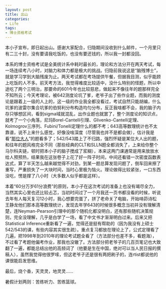 ```yaml
---
layout: post
title: 出山
categories:
- Life
tags:
- 博士资格考试
---
```


本小子宣布，即日起出山。感谢大家配合，归隐期间没收到什么邮件，一个月里只有二三十封，没有要请我吃饭的，也没有要还钱的，所以我一封都没回。

本系的博士资格考试是全美统计系中耗时最长的，理论和方法分开在两天考试，每一场连续考八小时，对脑力和体力都是极大的挑战。归隐前我说这是“脑残博士”，就是学习学到大脑残废为止。两天考试都在考场提供午餐，但据我目测，似乎能顾上吃饭的人不多。前天考方法，我觉得难度比较适中，没什么特别的怪题，所以中途吃了两个三明治，那要命的601今年也比较慈悲，做起来不像往年的题那样完全不知所云；今天考理论，被642测度论坑了爹，老爷子出了些作业题，而我的测度论是跟着上一级的人上的，这一级的作业我全都没看过，考试自然只能胡编，什么坑爹的波雷尔集合坑爹的伯努利分布构造均匀分布，反正我啥都不会，我的脑子内存只够想区间，看到sigma域就混乱，出作业题也就罢了，整个测度论的知识点，就考了一个小角落，尼玛Borel-Cantelli引理、Glivenko-Cantelli定理、Kolmogrov三序列、Fubini/Tonelli定理什么的都不考；643高等数理统计也不太靠谱，说不上来什么感觉，好像没啥深度（尽管我也并不是都会做），估计我是看“[那位大人](http://yihui.name/cn/2010/10/comments-on-data-mining-and-machine-learning/)”的题看多了；542/543踏上了不归路，强烈怀疑是某位大人出的题，和往年的题风格完全不同（那些经典的CLT和SLLN题全都消失了，上来给你整个马尔科夫链，顿时把本小子的脑子搅成了浆糊），本来这两门课通常是用来放放水给人预预热，结果我在这张卷子上花了好一阵子时间，中间还看错一次密度函数表达式，算了半天怎么越来越觉得不对劲，到某一题总算发现问题了，倒车回来擦了重写，严重损失了一大块时间，当时心里极为恼火。理论做得比较紧张，一口东西没吃，愣是撑了八小时（大多数人似乎都是这样）。

本着“60分万岁61分浪费”的原则，本小子在这次考试的准备上也没有竭尽全力，当然其实心里也还比较忐忑，当初时间过了一个月我还一页书都没看的时候，听说去年有人每天复习12小时，我心想要完蛋了，拼了老命关了电脑，开始啃茆诗松王静龙他们那本高等数理统计，发现去年学643的时候很多概念当初并没有理解清楚，连Neyman-Pearson引理中的那个随机化都没明白，还有那些随机决策规则，完全没理解，几乎是白学了一场，看了中文书才渐渐明白过来。后来又把Statistical Inference重新看了一遍，觉得还是挺有帮助的（因为我没有上硕士542/543的课，有些内容其实很生疏）。重点复习都放在理论上了，公式定理看了几遍，把1998年到2010年的理论考试题全看了（方法部分也差不多，看题海），不过看了考题他偏考作业，那我也没辙了。方法部分把老爷子的几百页笔记也大致翻了一遍，都能总结出他的高频词了（他要是生在中国，绝对可以当人民日报的撰稿人），虽然我觉得他很罗嗦，但这老爷子还是很有两把刷子的，连rtist都说他的课很能启发思维。

最后，烧个香，天灵灵，地灵灵……

暑假计划两则：苦练听力、苦练篮球。
